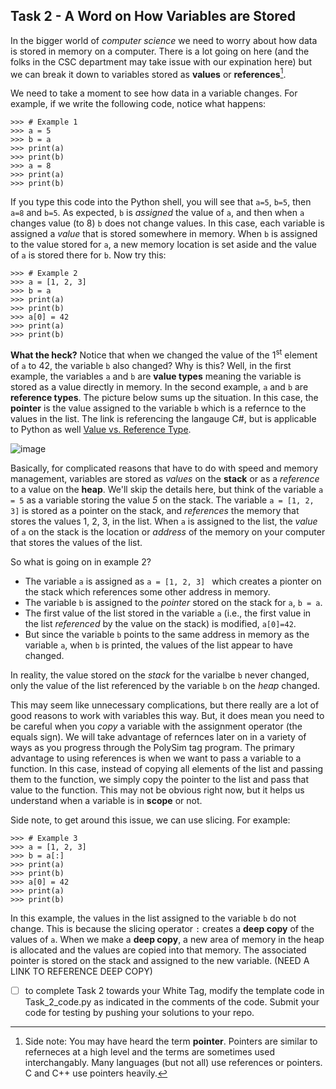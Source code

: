 ## Task 2 - A Word on How Variables are Stored
In the bigger world of *computer science* we need to worry about how data is stored in memory on a computer.  There is a lot going on here (and the folks in the CSC department may take issue with our expination here) but we can break it down to variables stored as **values** or **references**[^1].

We need to take a moment to see how data in a variable changes.  For example, if we write the following code, notice what happens:
```
>>> # Example 1
>>> a = 5
>>> b = a
>>> print(a)
>>> print(b)
>>> a = 8
>>> print(a)
>>> print(b)
```
If you type this code into the Python shell, you will see that `a=5`, `b=5`, then `a=8` and `b=5`. As expected, `b` is *assigned* the value of `a`, and then when `a` changes value (to 8) `b` does not change values.  In this case, each variable is assigned a *value* that is stored somewhere in memory.  When `b` is assigned to the value stored for `a`, a new memory location is set aside and the value of `a` is stored there for `b`.  Now try this:
```
>>> # Example 2
>>> a = [1, 2, 3]
>>> b = a
>>> print(a)
>>> print(b)
>>> a[0] = 42
>>> print(a)
>>> print(b)
```
**What the heck?**  Notice that when we changed the value of the 1<sup>st</sup> element of `a` to 42, the variable `b` also changed?  Why is this?  Well, in the first example, the variables `a` and `b` are **value types** meaning the variable is stored as a value directly in memory.  In the second example, `a` and `b` are **reference types**.  The picture below sums up the situation.  In this case, the **pointer** is the value assigned to the variable `b` which is a refernce to the values in the list.  The link is referencing the langauge C#, but is applicable to Python as well [Value vs. Reference Type](https://open4tech.com/reference-vs-value-types-in-c/).

![image](https://github.com/Cal-Poly-Simulation-Lab/recruit-level/assets/12238951/b3517e8b-f2c4-4e7f-82ef-1c115b55d733)

Basically, for complicated reasons that have to do with speed and memory management, variables are stored as *values* on the **stack** or as a *reference* to a value on the **heap**.  We'll skip the details here, but think of the variable `a = 5` as a variable storing the value *5* on the stack.  The variable `a = [1, 2, 3]` is stored as a pointer on the stack, and *references* the memory that stores the values 1, 2, 3, in the list.  When `a` is assigned to the list, the *value* of `a` on the stack is the location or *address* of the memory on your computer that stores the values of the list.

So what is going on in example 2?
* The variable `a` is assigned as `a = [1, 2, 3] ` which creates a pionter on the stack which references some other address in memory.
* The variable `b` is assigned to the *pointer* stored on the stack for `a`,  `b = a`.
* The first value of the list stored in the variable `a` (i.e., the first value in the list *referenced* by the value on the stack) is modified, `a[0]=42`.
* But since the variable `b` points to the same address in memory as the variable `a`, when `b` is printed, the values of the list appear to have changed.

In reality, the value stored on the *stack* for the varialbe `b` never changed, only the value of the list referenced by the variable `b` on the *heap* changed.

This may seem like unnecessary complications, but there really are a lot of good reasons to work with variables this way.  But, it does mean you need to be careful when you *copy* a variable with the assignment operator (the equals sign).  We will take advantage of refernces later on in a variety of ways as you progress through the PolySim tag program.  The primary advantage to using references is when we want to pass a variable to a function.  In this case, instead of copying all elements of the list and passing them to the function, we simply copy the pointer to the list and pass that value to the function.  This may not be obvious right now, but it helps us understand when a variable is in **scope** or not.

Side note, to get around this issue, we can use slicing.  For example:
```
>>> # Example 3
>>> a = [1, 2, 3]
>>> b = a[:]
>>> print(a)
>>> print(b)
>>> a[0] = 42
>>> print(a)
>>> print(b)
```

In this example, the values in the list assigned to the variable `b` do not change.  This is because the slicing operator `:` creates a **deep copy** of the values of `a`.  When we make a **deep copy**, a new area of memory in the heap is allocated and the values are copied into that memory.  The associated pointer is stored on the stack and assigned to the new variable.  (NEED A LINK TO REFERENCE DEEP COPY)

- [ ] to complete Task 2 towards your White Tag, modify the template code in Task_2_code.py as indicated in the comments of the code.  Submit your code for testing by pushing your solutions to your repo.

[^1]:Side note: You may have heard the term **pointer**.  Pointers are similar to referneces at a high level and the terms are sometimes used interchangably.  Many languages (but not all) use references or pointers.  C and C++ use pointers heavily.
